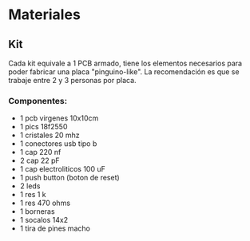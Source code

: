 # Materiales

## Kit 

Cada kit  equivale a 1 PCB armado, tiene los elementos necesarios para poder fabricar una placa "pinguino-like". La recomendación es que se trabaje entre 2 y 3 personas por placa.

### Componentes:

- 1 pcb virgenes 10x10cm
- 1 pics 18f2550
- 1 cristales 20 mhz
- 1 conectores usb tipo b
- 1 cap 220 nf
- 2 cap 22 pF
- 1 cap electroliticos 100 uF
- 1 push button (boton de reset)
- 2 leds
- 1 res 1 k
- 1 res 470 ohms
- 1 borneras
- 1 socalos 14x2
- 1 tira de pines macho
